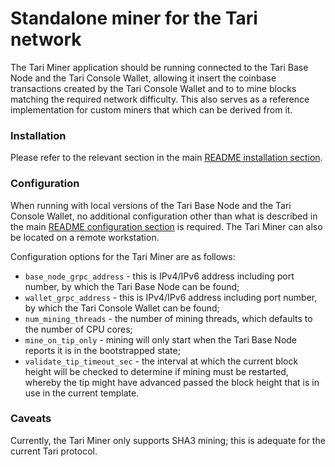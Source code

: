 # Standalone miner for the Tari network

The Tari Miner application should be running connected to the Tari Base Node and the Tari Console Wallet,
allowing it insert the coinbase transactions created by the Tari Console Wallet and to to mine blocks matching the
required network difficulty. This also serves as a reference implementation for custom miners that which can be derived
from it.

### Installation

Please refer to the relevant section in the main
[README installation section](https://github.com/tari-project/tari/blob/development/README.md#install-and-run).

### Configuration

When running with local versions of the Tari Base Node and the Tari Console Wallet, no additional configuration other
than what is described in the main
[README configuration section](https://github.com/tari-project/tari/blob/development/README.md#tari-sha3-mining)
is required. The Tari Miner can also be located on a remote workstation.

Configuration options for the Tari Miner are as follows:

- `base_node_grpc_address` - this is IPv4/IPv6 address including port number, by which the Tari Base Node can be found;
- `wallet_grpc_address` - this is IPv4/IPv6 address including port number, by which the Tari Console Wallet can be
  found;
- `num_mining_threads` - the number of mining threads, which defaults to the number of CPU cores;
- `mine_on_tip_only` - mining will only start when the Tari Base Node reports it is in the bootstrapped state;
- `validate_tip_timeout_sec` - the interval at which the current block height will be checked to determine if mining
  must be restarted, whereby the tip might have advanced passed the block height that is in use in the current template.

### Caveats

Currently, the Tari Miner only supports SHA3 mining; this is adequate for the current Tari protocol.
